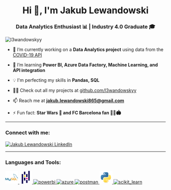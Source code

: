 <h1 align="center">Hi 👋, I'm Jakub Lewandowski</h1>
<h3 align="center">Data Analytics Enthusiast 📊 | Industry 4.0 Graduate 🎓</h3>

<p align="left"> 
  <img src="https://komarev.com/ghpvc/?username=l3wandowskyy&label=Profile%20views&color=0e75b6&style=flat" alt="l3wandowskyy" /> 
</p>

- 🔭 I’m currently working on a **Data Analytics project** using data from the [COVID-19 API](https://covid-api.com/api)

- 🌱 I’m learning **Power BI, Azure Data Factory, Machine Learning, and API integration**

- 💡 I'm perfecting my skills in **Pandas, SQL**

- 👨‍💻 Check out all my projects at [github.com/l3wandowskyy](https://github.com/l3wandowskyy)

- 📫 Reach me at **jakub.lewandowski865@gmail.com**

- ⚡ Fun fact: **Star Wars 🌌 and FC Barcelona fan 🔴🔵🏟**

---

<h3 align="left">Connect with me:</h3>
<p align="left">
  <a href="https://www.linkedin.com/in/jakub-lewandowski-poznań" target="blank">
    <img align="center" src="https://raw.githubusercontent.com/rahuldkjain/github-profile-readme-generator/master/src/images/icons/Social/linked-in-alt.svg" alt="Jakub Lewandowski LinkedIn" height="30" width="40" />
  </a>
</p>

---

<h3 align="left">Languages and Tools:</h3>
<p align="left">
  <a href="https://www.mysql.com/" target="_blank" rel="noreferrer">
    <img src="https://raw.githubusercontent.com/devicons/devicon/master/icons/mysql/mysql-original-wordmark.svg" alt="mysql" width="40" height="40"/> 
  </a>
  <a href="https://pandas.pydata.org/" target="_blank" rel="noreferrer">
    <img src="https://raw.githubusercontent.com/devicons/devicon/2ae2a900d2f041da66e950e4d48052658d850630/icons/pandas/pandas-original.svg" alt="pandas" width="40" height="40"/> 
  </a>
  <a href="https://powerbi.microsoft.com/" target="_blank" rel="noreferrer">
    <img src="https://upload.wikimedia.org/wikipedia/commons/c/cf/New_Power_BI_Logo.svg" alt="powerbi" width="40" height="40"/>
  </a>
  <a href="https://azure.microsoft.com/en-us/products/data-factory" target="_blank" rel="noreferrer">
    <img src="https://upload.wikimedia.org/wikipedia/commons/f/fa/Microsoft_Azure.svg" alt="azure" width="40" height="40"/> 
  </a>
  <a href="https://postman.com" target="_blank" rel="noreferrer">
    <img src="https://www.vectorlogo.zone/logos/getpostman/getpostman-icon.svg" alt="postman" width="40" height="40"/> 
  </a>
  <a href="https://www.python.org" target="_blank" rel="noreferrer">
    <img src="https://raw.githubusercontent.com/devicons/devicon/master/icons/python/python-original.svg" alt="python" width="40" height="40"/> 
  </a>
  <a href="https://scikit-learn.org/" target="_blank" rel="noreferrer">
    <img src="https://upload.wikimedia.org/wikipedia/commons/0/05/Scikit_learn_logo_small.svg" alt="scikit_learn" width="40" height="40"/> 
  </a>
</p>
